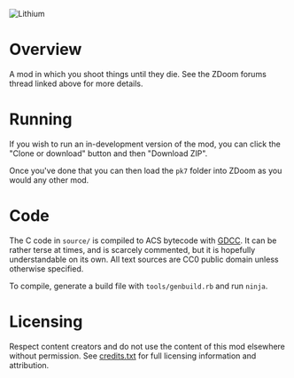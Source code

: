 ![Lithium](http://mab.greyserv.net/f/Lithium_logo.png)

# Overview

A mod in which you shoot things until they die. See the ZDoom forums
thread linked above for more details.

# Running

If you wish to run an in-development version of the mod, you can click
the "Clone or download" button and then "Download ZIP".

Once you've done that you can then load the `pk7` folder into ZDoom as
you would any other mod.

# Code

The C code in `source/` is compiled to ACS bytecode with
[GDCC](https://github.com/DavidPH/GDCC). It can be rather terse at
times, and is scarcely commented, but it is hopefully understandable
on its own. All text sources are CC0 public domain unless otherwise
specified.

To compile, generate a build file with `tools/genbuild.rb` and run
`ninja`.

# Licensing

Respect content creators and do not use the content of this mod
elsewhere without permission. See [credits.txt](credits.txt) for full
licensing information and attribution.
